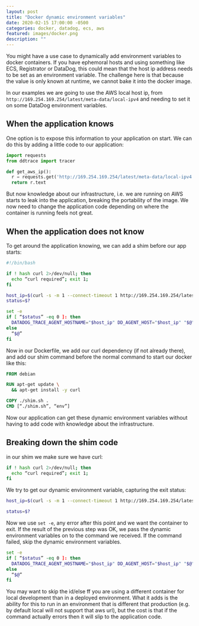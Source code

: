 ```yaml
---
layout: post
title: "Docker dynamic environment variables"
date: 2020-02-15 17:00:00 -0500
categories: docker, datadog, ecs, aws
featured: images/docker.png
description: ""
---
```


You might have a use case to dynamically add environment variables to docker containers. If you have ephemoral hosts and using something like ECS, Registrator or DataDog, this could mean that the host ip address needs to be set as an environment variable. The challenge here is that because the value is only known at runtime, we cannot bake it into the docker image.

In our examples we are going to use the AWS local host ip, from `http://169.254.169.254/latest/meta-data/local-ipv4` and needing to set it on some DataDog environment variables.

## When the application knows

One option is to expose this information to your application on start. We can do this by adding a little code to our application:

```python
import requests
from ddtrace import tracer

def get_aws_ip():
  r = requests.get('http://169.254.169.254/latest/meta-data/local-ipv4')
  return r.text
```

But now knowledge about our infrastructure, i.e. we are running on AWS starts to leak into the application, breaking the portability of the image. We now need to change the application code depending on where the container is running feels not great.

## When the application does not know

To get around the application knowing, we can add a shim before our app starts:

```bash
#!/bin/bash

if ! hash curl 2>/dev/null; then
  echo “curl required”; exit 1;
fi

host_ip=$(curl -s -m 1 --connect-timeout 1 http://169.254.169.254/latest/meta-data/local-ipv4)
status=$?

set -e
if [ “$status” -eq 0 ]: then
  DATADOG_TRACE_AGENT_HOSTNAME="$host_ip" DD_AGENT_HOST="$host_ip" "$@"
else
  “$@”
fi
```

Now in our Dockerfile, we add our curl dependency (if not already there), and add our shim command before the normal command to start our docker like this:

```Dockerfile
FROM debian

RUN apt-get update \
  && apt-get install -y curl

COPY ./shim.sh .
CMD [“./shim.sh”, “env”]
```

Now our application can get these dynamic environment variables without having to add code with knowledge about the infrastructure.

## Breaking down the shim code

in our shim we make sure we have curl:

```bash
if ! hash curl 2>/dev/null; then
  echo “curl required”; exit 1;
fi
```

We try to get our dynamic environment variable, capturing the exit status:
```bash
host_ip=$(curl -s -m 1 --connect-timeout 1 http://169.254.169.254/latest/meta-data/local-ipv4)

status=$?
```

Now we use `set -e`, any error after this point and we want the container to exit. If the result of the previous step was OK, we pass the dynamic environment variables on to the command we received. If the command failed, skip the dynamic environment variables.

```bash
set -e
if [ “$status” -eq 0 ]: then
  DATADOG_TRACE_AGENT_HOSTNAME="$host_ip" DD_AGENT_HOST="$host_ip" "$@"
else
  “$@”
fi
```

You may want to skip the id/else ff you are using a different container for local development than in a deployed environment. What it adds is the ability for this to run in an environment that is different that production (e.g. by default local will not support that aws url), but the cost is that if the command actually errors then it will slip to the application code.
